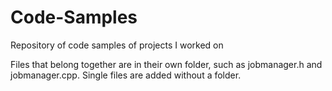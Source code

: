 # Code-Samples
Repository of code samples of projects I worked on

Files that belong together are in their own folder, such as jobmanager.h and jobmanager.cpp.
Single files are added without a folder.
